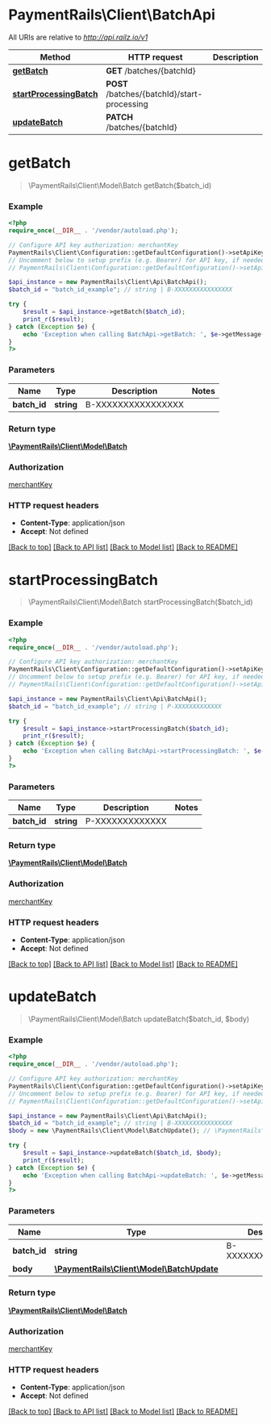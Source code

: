 # PaymentRails\Client\BatchApi

All URIs are relative to *http://api.railz.io/v1*

Method | HTTP request | Description
------------- | ------------- | -------------
[**getBatch**](BatchApi.md#getBatch) | **GET** /batches/{batchId} | 
[**startProcessingBatch**](BatchApi.md#startProcessingBatch) | **POST** /batches/{batchId}/start-processing | 
[**updateBatch**](BatchApi.md#updateBatch) | **PATCH** /batches/{batchId} | 


# **getBatch**
> \PaymentRails\Client\Model\Batch getBatch($batch_id)



### Example
```php
<?php
require_once(__DIR__ . '/vendor/autoload.php');

// Configure API key authorization: merchantKey
PaymentRails\Client\Configuration::getDefaultConfiguration()->setApiKey('x-api-key', 'YOUR_API_KEY');
// Uncomment below to setup prefix (e.g. Bearer) for API key, if needed
// PaymentRails\Client\Configuration::getDefaultConfiguration()->setApiKeyPrefix('x-api-key', 'Bearer');

$api_instance = new PaymentRails\Client\Api\BatchApi();
$batch_id = "batch_id_example"; // string | B-XXXXXXXXXXXXXXXX

try {
    $result = $api_instance->getBatch($batch_id);
    print_r($result);
} catch (Exception $e) {
    echo 'Exception when calling BatchApi->getBatch: ', $e->getMessage(), PHP_EOL;
}
?>
```

### Parameters

Name | Type | Description  | Notes
------------- | ------------- | ------------- | -------------
 **batch_id** | **string**| B-XXXXXXXXXXXXXXXX |

### Return type

[**\PaymentRails\Client\Model\Batch**](../Model/Batch.md)

### Authorization

[merchantKey](../../README.md#merchantKey)

### HTTP request headers

 - **Content-Type**: application/json
 - **Accept**: Not defined

[[Back to top]](#) [[Back to API list]](../../README.md#documentation-for-api-endpoints) [[Back to Model list]](../../README.md#documentation-for-models) [[Back to README]](../../README.md)

# **startProcessingBatch**
> \PaymentRails\Client\Model\Batch startProcessingBatch($batch_id)



### Example
```php
<?php
require_once(__DIR__ . '/vendor/autoload.php');

// Configure API key authorization: merchantKey
PaymentRails\Client\Configuration::getDefaultConfiguration()->setApiKey('x-api-key', 'YOUR_API_KEY');
// Uncomment below to setup prefix (e.g. Bearer) for API key, if needed
// PaymentRails\Client\Configuration::getDefaultConfiguration()->setApiKeyPrefix('x-api-key', 'Bearer');

$api_instance = new PaymentRails\Client\Api\BatchApi();
$batch_id = "batch_id_example"; // string | P-XXXXXXXXXXXXX

try {
    $result = $api_instance->startProcessingBatch($batch_id);
    print_r($result);
} catch (Exception $e) {
    echo 'Exception when calling BatchApi->startProcessingBatch: ', $e->getMessage(), PHP_EOL;
}
?>
```

### Parameters

Name | Type | Description  | Notes
------------- | ------------- | ------------- | -------------
 **batch_id** | **string**| P-XXXXXXXXXXXXX |

### Return type

[**\PaymentRails\Client\Model\Batch**](../Model/Batch.md)

### Authorization

[merchantKey](../../README.md#merchantKey)

### HTTP request headers

 - **Content-Type**: application/json
 - **Accept**: Not defined

[[Back to top]](#) [[Back to API list]](../../README.md#documentation-for-api-endpoints) [[Back to Model list]](../../README.md#documentation-for-models) [[Back to README]](../../README.md)

# **updateBatch**
> \PaymentRails\Client\Model\Batch updateBatch($batch_id, $body)



### Example
```php
<?php
require_once(__DIR__ . '/vendor/autoload.php');

// Configure API key authorization: merchantKey
PaymentRails\Client\Configuration::getDefaultConfiguration()->setApiKey('x-api-key', 'YOUR_API_KEY');
// Uncomment below to setup prefix (e.g. Bearer) for API key, if needed
// PaymentRails\Client\Configuration::getDefaultConfiguration()->setApiKeyPrefix('x-api-key', 'Bearer');

$api_instance = new PaymentRails\Client\Api\BatchApi();
$batch_id = "batch_id_example"; // string | B-XXXXXXXXXXXXXXXX
$body = new \PaymentRails\Client\Model\BatchUpdate(); // \PaymentRails\Client\Model\BatchUpdate | 

try {
    $result = $api_instance->updateBatch($batch_id, $body);
    print_r($result);
} catch (Exception $e) {
    echo 'Exception when calling BatchApi->updateBatch: ', $e->getMessage(), PHP_EOL;
}
?>
```

### Parameters

Name | Type | Description  | Notes
------------- | ------------- | ------------- | -------------
 **batch_id** | **string**| B-XXXXXXXXXXXXXXXX |
 **body** | [**\PaymentRails\Client\Model\BatchUpdate**](../Model/\PaymentRails\Client\Model\BatchUpdate.md)|  |

### Return type

[**\PaymentRails\Client\Model\Batch**](../Model/Batch.md)

### Authorization

[merchantKey](../../README.md#merchantKey)

### HTTP request headers

 - **Content-Type**: application/json
 - **Accept**: Not defined

[[Back to top]](#) [[Back to API list]](../../README.md#documentation-for-api-endpoints) [[Back to Model list]](../../README.md#documentation-for-models) [[Back to README]](../../README.md)


